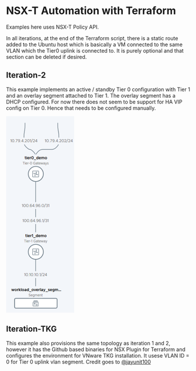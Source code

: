 # NSX-T Automation with Terraform

Examples here uses NSX-T Policy API. 

In all iterations, at the end of the Terraform script, there is a static route added to the Ubuntu host which is basically a VM connected to the same VLAN which the Tier0 uplink is connected to. It is purely optional and that section can be deleted if desired.


## Iteration-2

This example implements an active / standby Tier 0 configuration with Tier 1 and an overlay segment attached to Tier 1. The overlay segment has a DHCP configured. For now there does not seem to be support for HA VIP config on Tier 0. Hence that needs to be configured manually.

![](Topology.png)


## Iteration-TKG

This example also provisions the same topology as iteration 1 and 2, however it has the Github based binaries for NSX Plugin for Terraform and configures the environment for VNware TKG installation. It usese VLAN ID = 0 for Tier 0 uplink vlan segment. Credit goes to [@jayunit100](https://github.com/jayunit100)
